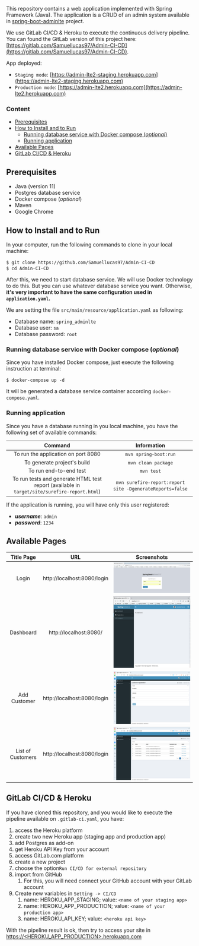 
This repository contains a web application implemented with Spring Framework (Java). The application is a CRUD of an admin system available in [spring-boot-adminlte](https://github.com/hendisantika/spring-boot-adminlte) project.  

We use GitLab CI/CD & Heroku to execute the continuous delivery pipeline. You can found the GitLab version of this project here:  [https://gitlab.com/Samuellucas97/Admin-CI-CD](https://gitlab.com/Samuellucas97/Admin-CI-CD).

App deployed:
- `Staging mode`: [https://admin-lte2-staging.herokuapp.com](https://admin-lte2-staging.herokuapp.com)
- `Production mode`: [https://admin-lte2.herokuapp.com](https://admin-lte2.herokuapp.com)



### Content
- [Prerequisites](#prerequisites)
- [How to Install and to Run](#how-to-install-and-to-run)
  - [Running database service with Docker compose (_optional_)](#running-database-service-with-docker-compose-optional)
  - [Running application](#running-application)
- [Available Pages](#available-pages)
- [GitLab CI/CD & Heroku](#gitlab-cicd--heroku)


## Prerequisites

- Java (version 11)
- Postgres database service
- Docker compose (_optional_)
- Maven
- Google Chrome

## How to Install and to Run

In your computer, run the following commands to clone in your local machine:

```
$ git clone https://github.com/Samuellucas97/Admin-CI-CD  
$ cd Admin-CI-CD
```
After this, we need to start database service. We will use Docker technology to do this. But you can use whatever database service you want.
Otherwise, **it's very important to have the same configuration used in `application.yaml`.**

We are setting the file `src/main/resource/application.yaml` as following:

- Database name: `spring_adminlte`
- Database user: `sa`
- Database password: `root`

### Running database service with Docker compose (_optional_)

Since you have installed Docker compose, just execute the following instruction at terminal:

```
$ docker-compose up -d
```

It will be generated a database service container according `docker-compose.yaml`.



### Running application

Since you have a database running in you local machine, you have the following set of available commands:

|                Command               |              Information             |
|:------------------------------------:|:------------------------------------:|
| To run the application  on port 8080 |          `mvn spring-boot:run`         |
|      To generate project's build     |    `mvn clean package`    |
|  To run end-to-end test | `mvn test` |
| To run tests and generate HTML test report  (available in `target/site/surefire-report.html`)| `mvn surefire-report:report site -DgenerateReports=false` |

If the application is running, you will have only this user registered:

- ***username***: `admin`
- ***password***: `1234`

## Available Pages

| Title Page |                URL               |              Screenshots             |
|:------------------------------------:|:------------------------------------:|:------------------------------------:|
| Login | http://localhost:8080/login |          ![Login Page](img/login.png "Login Page")         |
| Dashboard | http://localhost:8080/ |          ![Dashboard Page](img/dashboard.png "Dashboard Page")        |
| Add Customer | http://localhost:8080/login |          ![Add Customer Page](img/add.png "Add Customer Page")        |
| List of Customers | http://localhost:8080/login |          ![List Page](img/list2.png "List Page")        |


## GitLab CI/CD & Heroku

If you have cloned this repository, and you would like to execute the pipeline available on `.gitlab-ci.yaml`, you have: 

1. access the Heroku platform
2. create two new Heroku app (staging app and production app)
3. add Postgres as add-on
4. get Heroku API Key from your account
5. access GitLab.com platform
6. create a new project
7. choose the option`Run CI/CD for external repository`
8. import from GitHub 
   1. For this, you will need connect your GitHub account with your GitLab account
9. Create new variables in `Setting -> CI/CD`
   1. name: HEROKU_APP_STAGING; value: `<name of your staging app>`
   2. name: HEROKU_APP_PRODUCTION; value: `<name of your production app>`
   3. name: HEROKU_API_KEY; value: `<heroku api key>`


With the pipeline result is ok, then try to access your site in [https://<HEROKU_APP_PRODUCTION>.herokuapp.com]() 